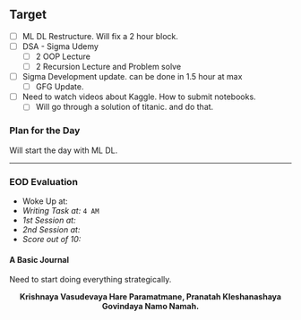 ## Target
- [ ] ML DL Restructure. Will fix a 2 hour block.
- [ ] DSA - Sigma Udemy
	- [ ] 2 OOP Lecture
	- [ ] 2 Recursion Lecture and Problem solve
- [ ] Sigma Development  update. can be done in 1.5 hour at max
	- [ ] GFG Update.
- [ ] Need to watch videos about Kaggle. How to submit notebooks.
	- [ ] Will go through a solution of titanic. and do that.

### Plan for the Day
Will start the day with ML DL.

---
### EOD Evaluation
- Woke Up at: 
- *Writing Task at:* `4 AM`
- *1st Session at:*
- *2nd Session at:* 
- *Score out of 10:* 

#### A Basic Journal
Need to start doing everything strategically. 


<center><b>Krishnaya Vasudevaya Hare Paramatmane, Pranatah Kleshanashaya Govindaya Namo Namah.</b></center>